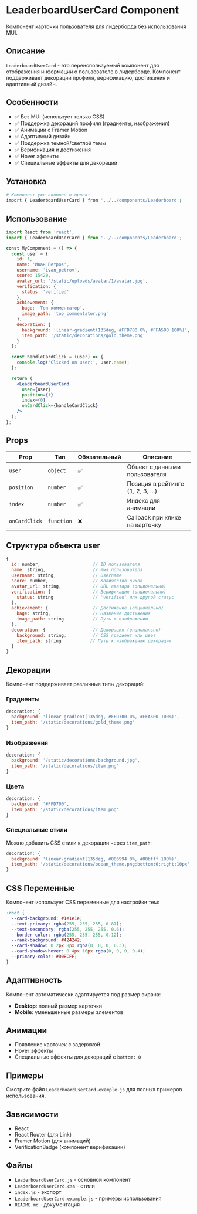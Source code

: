 # LeaderboardUserCard Component

Компонент карточки пользователя для лидерборда без использования MUI.

## Описание

`LeaderboardUserCard` - это переиспользуемый компонент для отображения информации о пользователе в лидерборде. Компонент поддерживает декорации профиля, верификацию, достижения и адаптивный дизайн.

## Особенности

- ✅ Без MUI (использует только CSS)
- ✅ Поддержка декораций профиля (градиенты, изображения)
- ✅ Анимации с Framer Motion
- ✅ Адаптивный дизайн
- ✅ Поддержка темной/светлой темы
- ✅ Верификация и достижения
- ✅ Hover эффекты
- ✅ Специальные эффекты для декораций

## Установка

```bash
# Компонент уже включен в проект
import { LeaderboardUserCard } from '../../components/Leaderboard';
```

## Использование

```jsx
import React from 'react';
import { LeaderboardUserCard } from '../../components/Leaderboard';

const MyComponent = () => {
  const user = {
    id: 1,
    name: 'Иван Петров',
    username: 'ivan_petrov',
    score: 15420,
    avatar_url: '/static/uploads/avatar/1/avatar.jpg',
    verification: {
      status: 'verified'
    },
    achievement: {
      bage: 'Топ комментатор',
      image_path: 'top_commentator.png'
    },
    decoration: {
      background: 'linear-gradient(135deg, #FFD700 0%, #FFA500 100%)',
      item_path: '/static/decorations/gold_theme.png'
    }
  };

  const handleCardClick = (user) => {
    console.log('Clicked on user:', user.name);
  };

  return (
    <LeaderboardUserCard
      user={user}
      position={1}
      index={0}
      onCardClick={handleCardClick}
    />
  );
};
```

## Props

| Prop | Тип | Обязательный | Описание |
|------|-----|--------------|----------|
| `user` | `object` | ✅ | Объект с данными пользователя |
| `position` | `number` | ✅ | Позиция в рейтинге (1, 2, 3, ...) |
| `index` | `number` | ✅ | Индекс для анимации |
| `onCardClick` | `function` | ❌ | Callback при клике на карточку |

## Структура объекта user

```javascript
{
  id: number,                    // ID пользователя
  name: string,                  // Имя пользователя
  username: string,              // Username
  score: number,                 // Количество очков
  avatar_url: string,            // URL аватара (опционально)
  verification: {                // Верификация (опционально)
    status: string               // 'verified' или другой статус
  },
  achievement: {                 // Достижение (опционально)
    bage: string,                // Название достижения
    image_path: string           // Путь к изображению
  },
  decoration: {                  // Декорация (опционально)
    background: string,          // CSS градиент или цвет
    item_path: string           // Путь к изображению декорации
  }
}
```

## Декорации

Компонент поддерживает различные типы декораций:

### Градиенты
```javascript
decoration: {
  background: 'linear-gradient(135deg, #FFD700 0%, #FFA500 100%)',
  item_path: '/static/decorations/gold_theme.png'
}
```

### Изображения
```javascript
decoration: {
  background: '/static/decorations/background.jpg',
  item_path: '/static/decorations/item.png'
}
```

### Цвета
```javascript
decoration: {
  background: '#FFD700',
  item_path: '/static/decorations/item.png'
}
```

### Специальные стили
Можно добавить CSS стили к декорации через `item_path`:

```javascript
decoration: {
  background: 'linear-gradient(135deg, #006994 0%, #00bfff 100%)',
  item_path: '/static/decorations/ocean_theme.png;bottom:0;right:10px'
}
```

## CSS Переменные

Компонент использует CSS переменные для настройки тем:

```css
:root {
  --card-background: #1e1e1e;
  --text-primary: rgba(255, 255, 255, 0.87);
  --text-secondary: rgba(255, 255, 255, 0.6);
  --border-color: rgba(255, 255, 255, 0.12);
  --rank-background: #424242;
  --card-shadow: 0 2px 8px rgba(0, 0, 0, 0.3);
  --card-shadow-hover: 0 4px 16px rgba(0, 0, 0, 0.4);
  --primary-color: #D0BCFF;
}
```

## Адаптивность

Компонент автоматически адаптируется под размер экрана:

- **Desktop**: полный размер карточки
- **Mobile**: уменьшенные размеры элементов

## Анимации

- Появление карточек с задержкой
- Hover эффекты
- Специальные эффекты для декораций с `bottom: 0`

## Примеры

Смотрите файл `LeaderboardUserCard.example.js` для полных примеров использования.

## Зависимости

- React
- React Router (для Link)
- Framer Motion (для анимаций)
- VerificationBadge (компонент верификации)

## Файлы

- `LeaderboardUserCard.js` - основной компонент
- `LeaderboardUserCard.css` - стили
- `index.js` - экспорт
- `LeaderboardUserCard.example.js` - примеры использования
- `README.md` - документация 